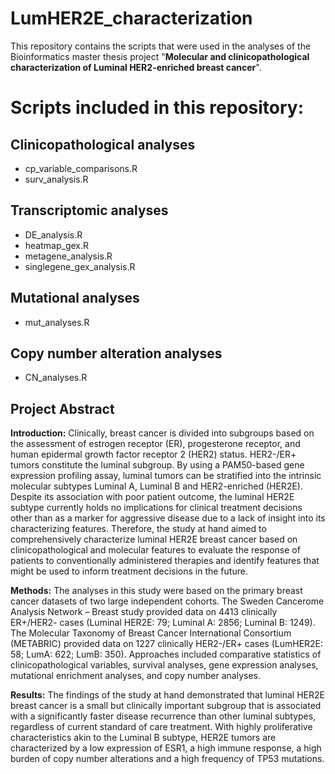 # LumHER2E_characterization
This repository contains the scripts that were used in the analyses of the Bioinformatics master thesis project "**Molecular and clinicopathological characterization of Luminal HER2-enriched breast cancer**".

# Scripts included in this repository:
## Clinicopathological analyses
* cp_variable_comparisons.R
* surv_analysis.R
## Transcriptomic analyses
* DE_analysis.R
* heatmap_gex.R
* metagene_analysis.R
* singlegene_gex_analysis.R
## Mutational analyses
* mut_analyses.R
## Copy number alteration analyses
* CN_analyses.R

## Project Abstract
**Introduction:** Clinically, breast cancer is divided into subgroups based on the assessment of estrogen receptor (ER), progesterone receptor, and human epidermal growth factor receptor 2 (HER2) status. HER2-/ER+ tumors constitute the luminal subgroup. By using a PAM50-based gene expression profiling assay, luminal tumors can be stratified into the intrinsic molecular subtypes Luminal A, Luminal B and HER2-enriched (HER2E). Despite its association with poor patient outcome, the luminal HER2E subtype currently holds no implications for clinical treatment decisions other than as a marker for aggressive disease due to a lack of insight into its characterizing features. Therefore, the study at hand aimed to comprehensively characterize luminal HER2E breast cancer based on clinicopathological and molecular features to evaluate the response of patients to conventionally administered therapies and identify features that might be used to inform treatment decisions in the future. 

**Methods:** The analyses in this study were based on the primary breast cancer datasets of two large independent cohorts. The Sweden Cancerome Analysis Network – Breast study provided data on 4413 clinically ER+/HER2- cases (Luminal HER2E: 79; Luminal A: 2856; Luminal B: 1249). The Molecular Taxonomy of Breast Cancer International Consortium (METABRIC) provided data on 1227 clinically HER2-/ER+ cases (LumHER2E: 58; LumA: 622; LumB: 350). Approaches included comparative statistics of clinicopathological variables, survival analyses, gene expression analyses, mutational enrichment analyses, and copy number analyses.

**Results:** The findings of the study at hand demonstrated that luminal HER2E breast cancer is a small but clinically important subgroup that is associated with a significantly faster disease recurrence than other luminal subtypes, regardless of current standard of care treatment. With highly proliferative characteristics akin to the Luminal B subtype, HER2E tumors are characterized by a low expression of ESR1, a high immune response, a high burden of copy number alterations and a high frequency of TP53 mutations.




